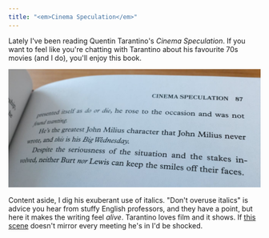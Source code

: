 ```yaml
---
title: "<em>Cinema Speculation</em>"
---
```


Lately I've been reading Quentin Tarantino's *Cinema Speculation*. If you want to feel like you're chatting with Tarantino about his favourite 70s movies (and I do), you'll enjoy this book.

![Cinema Speculation](/images/cinema-speculation.jpg)

Content aside, I dig his exuberant use of italics. "Don't overuse italics" is advice you hear from stuffy English professors, and they have a point, but here it makes the writing feel *alive*. Tarantino loves film and it shows. If [this scene](https://www.youtube.com/watch?v=ez4HFqAPcq4) doesn't mirror every meeting he's in I'd be shocked.
